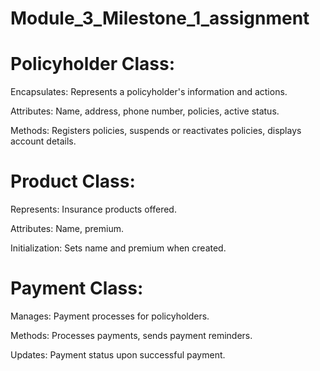 # Module_3_Milestone_1_assignment
# Policyholder Class:

Encapsulates: Represents a policyholder's information and actions.

Attributes: Name, address, phone number, policies, active status.

Methods: Registers policies, suspends or reactivates policies, displays account details.

# Product Class:

Represents: Insurance products offered.

Attributes: Name, premium.

Initialization: Sets name and premium when created.

# Payment Class:

Manages: Payment processes for policyholders.

Methods: Processes payments, sends payment reminders.

Updates: Payment status upon successful payment.
